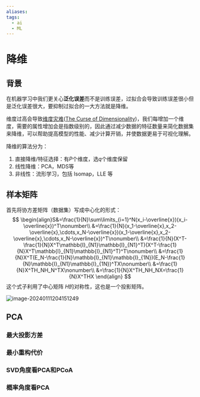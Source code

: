 ```yaml
---
aliases: 
tags:
  - ai
  - ML
---
```


# 降维

## 背景

在机器学习中我们更关心**泛化误差**而不是训练误差，过拟合会导致训练误差很小但是泛化误差很大，要抑制过拟合的一大方法就是降维。

维度过高会导致[维度灾难](../维度灾难.md)([The Curse of Dimensionality](../维度灾难.md))，我们每增加一个维度，需要的属性增加会是指数级别的，因此通过减少数据的特征数量来简化数据集来降维，可以帮助提高模型的性能、减少计算开销，并使数据更易于可视化理解。



降维的算法分为：

1.  直接降维/特征选择：有$P$个维度，选$q$个维度保留
2.  线性降维：PCA，MDS等
3.  非线性：流形学习，包括 Isomap，LLE 等

## 样本矩阵

首先将协方差矩阵（数据集）写成中心化的形式：
$$
\begin{align}S&=\frac{1}{N}\sum\limits_{i=1}^N(x_i-\overline{x})(x_i-\overline{x})^T\nonumber\\
&=\frac{1}{N}(x_1-\overline{x},x_2-\overline{x},\cdots,x_N-\overline{x})(x_1-\overline{x},x_2-\overline{x},\cdots,x_N-\overline{x})^T\nonumber\\
&=\frac{1}{N}(X^T-\frac{1}{N}X^T\mathbb{I}_{N1}\mathbb{I}_{N1}^T)(X^T-\frac{1}{N}X^T\mathbb{I}_{N1}\mathbb{I}_{N1}^T)^T\nonumber\\
&=\frac{1}{N}X^T(E_N-\frac{1}{N}\mathbb{I}_{N1}\mathbb{I}_{1N})(E_N-\frac{1}{N}\mathbb{I}_{N1}\mathbb{I}_{1N})^TX\nonumber\\
&=\frac{1}{N}X^TH_NH_N^TX\nonumber\\
&=\frac{1}{N}X^TH_NH_NX=\frac{1}{N}X^THX
\end{align}
$$
这个式子利用了中心矩阵 $ H$的对称性，这也是一个投影矩阵。



![image-20240111204151249](https://pic-1257412153.cos.ap-nanjing.myqcloud.com/images/2024/01/11/image-20240111204151249-28ef2c.png)



## PCA



### 最大投影方差





### 最小重构代价



### SVD角度看PCA和PCoA





### 概率角度看PCA
